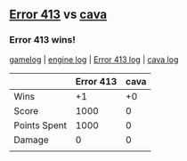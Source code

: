 ## [Error 413](<../../Error 413/README.md>) vs [cava](<../../cava/README.md>)
### Error 413 wins!

[gamelog](<gamelog.json>) | [engine log](<engine>) | [Error 413 log](<Error 413>) | [cava log](<cava>)

|              | Error 413 | cava |
| ------------ | --------- | ---- |
| Wins         |        +1 |   +0 |
| Score        |      1000 |    0 |
| Points Spent |      1000 |    0 |
| Damage       |         0 |    0 |
|              |           |      |
